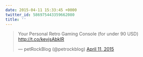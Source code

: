 ```yaml
---
date: 2015-04-11 15:33:45 +0000
twitter_id: 586975443359662080
title: ''
---
```


<blockquote class="twitter-tweet"><p lang="en" dir="ltr">Your Personal Retro Gaming Console (for under 90 USD) <a href="http://t.co/kevjsAbkIR">http://t.co/kevjsAbkIR</a></p>&mdash; petRockBlog (@petrockblog) <a href="https://twitter.com/petrockblog/status/586923601267310593?ref_src=twsrc%5Etfw">April 11, 2015</a></blockquote>
<script async src="https://platform.twitter.com/widgets.js" charset="utf-8"></script>
